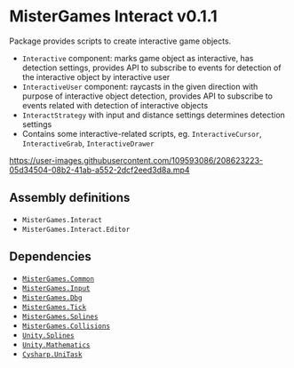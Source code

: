 # MisterGames Interact v0.1.1

Package provides scripts to create interactive game objects.

- `Interactive` component: marks game object as interactive, has detection settings, provides API to subscribe to events for detection of the interactive object by interactive user
- `InteractiveUser` component: raycasts in the given direction with purpose of interactive object detection, provides API to subscribe to events related with detection of interactive objects
- `InteractStrategy` with input and distance settings determines detection settings
- Contains some interactive-related scripts, eg. `InteractiveCursor`, `InteractiveGrab`, `InteractiveDrawer`

https://user-images.githubusercontent.com/109593086/208623223-05d34504-08b2-41ab-a552-2dcf2eed3d8a.mp4

## Assembly definitions
- `MisterGames.Interact`
- `MisterGames.Interact.Editor`

## Dependencies
- [`MisterGames.Common`](https://github.com/theverymistergames/unity-common/tree/master/Common)
- [`MisterGames.Input`](https://github.com/theverymistergames/unity-common/tree/master/Input)
- [`MisterGames.Dbg`](https://github.com/theverymistergames/unity-common/tree/master/Dbg)
- [`MisterGames.Tick`](https://github.com/theverymistergames/unity-common/tree/master/Tick)
- [`MisterGames.Splines`](https://github.com/theverymistergames/unity-common/tree/master/Splines)
- [`MisterGames.Collisions`](https://github.com/theverymistergames/unity-common/tree/master/Collisions)
- [`Unity.Splines`](https://docs.unity3d.com/Packages/com.unity.splines@2.2/manual/index.html)
- [`Unity.Mathematics`](https://docs.unity3d.com/Packages/com.unity.mathematics@1.0/manual/index.html)
- [`Cysharp.UniTask`](https://github.com/Cysharp/UniTask)
